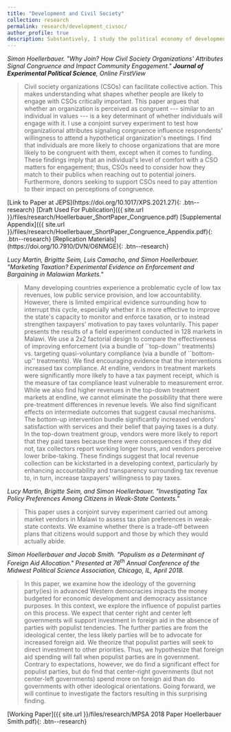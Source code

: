 ```yaml
---
title: "Development and Civil Society"
collection: research
permalink: research/development_civsoc/
author_profile: true
description: Substantively, I study the political economy of development. I am particularly interested in the role that civil society organizations such as NGOs and grassroots organizations play in development and how development support from donors - both private and from other states - affects civil society organizations and civil societies in recipient countries. I use survey experiments, field experiments, and other innovative causal inference methods in these projects.
---
```


<i>Simon Hoellerbauer. "Why Join? How Civil Society Organizations' Attributes Signal Congruence and Impact Community Engagement." **Journal of Experimental Political Science**, Online FirstView</i>
<blockquote>	Civil society organizations (CSOs) can facilitate collective action. This makes understanding what shapes whether people are likely to engage with CSOs critically important. This paper argues that whether an organization is perceived as congruent --- similar to an individual in values --- is a key determinant of whether individuals will engage with it. I use a conjoint survey experiment to test how organizational attributes signaling congruence influence respondents' willingness to attend a hypothetical organization's meetings. I find that individuals are more likely to choose organizations that are more likely to be congruent with them, except when it comes to funding. These findings imply that an individual's level of comfort with a CSO matters for engagement; thus, CSOs need to consider how they match to their publics when reaching out to potential joiners. Furthermore, donors seeking to support CSOs need to pay attention to their impact on perceptions of congruence.  </blockquote>  
[Link to Paper at JEPS](https://doi.org/10.1017/XPS.2021.27){: .btn--research} [Draft Used For Publication]({{ site.url }}/files/research/Hoellerbauer_ShortPaper_Congruence.pdf) [Supplemental Appendix]({{ site.url }}/files/research/Hoellerbauer_ShortPaper_Congruence_Appendix.pdf){: .btn--research} [Replication Materials](https://doi.org/10.7910/DVN/O6NMGE){: .btn--research}

<i>Lucy Martin, Brigitte Seim, Luis Camacho, and Simon Hoellerbauer. "Marketing Taxation? Experimental Evidence on Enforcement and Bargaining in Malawian Markets."</i>
<blockquote> Many developing countries experience a problematic cycle of low tax revenues, low public service provision, and low accountability. However, there is limited empirical evidence surrounding how to interrupt this cycle, especially whether it is more effective to improve the state's capacity to monitor and enforce taxation, or to instead strengthen taxpayers' motivation to pay taxes voluntarily. This paper presents the results of a field experiment conducted in 128 markets in Malawi. We use a 2x2 factorial design to compare the effectiveness of improving enforcement (via a bundle of ``top-down'' treatments) vs. targeting quasi-voluntary compliance (via a bundle of ``bottom-up'' treatments). We find encouraging evidence that the interventions increased tax compliance. At endline, vendors in treatment markets were significantly more likely to have a tax payment receipt, which is the measure of tax compliance least vulnerable to measurement error. While we also find higher revenues in the top-down treatment markets at endline, we cannot eliminate the possibility that there were pre-treatment differences in revenue levels. We also find significant effects on intermediate outcomes that suggest causal mechanisms. The bottom-up intervention bundle significantly increased vendors' satisfaction with services and their belief that paying taxes is a duty. In the top-down treatment group, vendors were more likely to report that they paid taxes because there were consequences if they did not, tax collectors report working longer hours, and vendors perceive lower bribe-taking. These findings suggest that local revenue collection can be kickstarted in a developing context, particularly by enhancing accountability and transparency surrounding tax revenue to, in turn, increase taxpayers' willingness to pay taxes. </blockquote>

<i>Lucy Martin, Brigitte Seim, and Simon Hoellerbauer. "Investigating Tax Policy Preferences Among Citizens in Weak-State Contexts."</i>
<blockquote> This paper uses a conjoint survey experiment carried out among market vendors in Malawi to assess tax plan preferences in weak-state contexts. We examine whether there is a trade-off between plans that citizens would support and those by which they would actually abide. </blockquote>

<i>Simon Hoellerbauer and Jacob Smith. "Populism as a Determinant of Foreign Aid Allocation." Presented at 76<sup>th</sup> Annual Conference of the Midwest Political Science Association, Chicago, IL, April 2018. </i>
<blockquote> In this paper, we examine how the ideology of the governing party(ies) in advanced Western democracies impacts the money budgeted for economic development and democracy assistance purposes. In this context, we explore the influence of populist parties on this process. We expect that center right and center left governments will support investment in foreign aid in the absence of parties with populist tendencies. The further parties are from the ideological center, the less likely parties will be to advocate for increased foreign aid. We theorize that populist parties will seek to direct investment to other priorities. Thus, we hypothesize that foreign aid spending will fall when populist parties are in government. Contrary to expectations, however, we do find a significant effect for populist parties, but do find that center-right governments (but not center-left governments) spend more on foreign aid than do governments with other ideological orientations. Going forward, we will continue to investigate the factors resulting in this surprising finding. </blockquote>
[Working Paper]({{ site.url }}/files/research/MPSA 2018 Paper Hoellerbauer Smith.pdf){: .btn--research}
